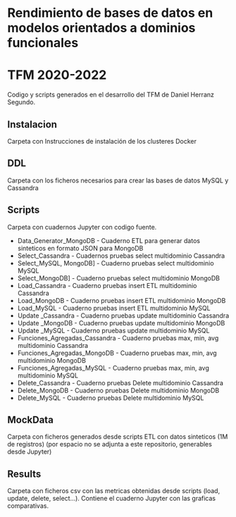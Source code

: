 # Rendimiento de bases de datos en modelos orientados a dominios funcionales 
# TFM 2020-2022

Codigo y scripts generados en el desarrollo del TFM de Daniel Herranz Segundo.
## Instalacion
Carpeta con Instrucciones de instalación de los clusteres Docker

## DDL
Carpeta con los ficheros necesarios para crear las bases de datos MySQL y Cassandra

## Scripts
Carpeta con cuadernos Jupyter con codigo fuente.

* Data_Generator_MongoDB - Cuaderno ETL para generar datos sinteticos en formato JSON para MongoDB
* Select_Cassandra - Cuadernos pruebas select multidominio Cassandra
* Select_MySQL, MongoDB] - Cuaderno pruebas select multidominio MySQL
* Select_MongoDB] - Cuaderno pruebas select multidominio MongoDB
* Load_Cassandra - Cuaderno pruebas insert ETL multidominio Cassandra
* Load_MongoDB - Cuaderno pruebas  insert ETL multidominio MongoDB
* Load_MySQL - Cuaderno pruebas  insert ETL multidominio MySQL
* Update _Cassandra - Cuaderno pruebas update multidominio Cassandra
* Update _MongoDB - Cuaderno pruebas update multidominio MongoDB
* Update _MySQL - Cuaderno pruebas update multidominio MySQL
* Funciones_Agregadas_Cassandra - Cuaderno pruebas max, min, avg multidominio Cassandra
* Funciones_Agregadas_MongoDB - Cuaderno pruebas max, min, avg multidominio MongoDB
* Funciones_Agregadas_MySQL - Cuaderno pruebas max, min, avg multidominio MySQL
* Delete_Cassandra - Cuaderno pruebas Delete multidominio Cassandra
* Delete_MongoDB - Cuaderno pruebas Delete multidominio MongoDB
* Delete_MySQL - Cuaderno pruebas Delete multidominio MySQL

## MockData
Carpeta con ficheros generados desde scripts ETL con datos sinteticos (1M de registros) (por espacio no se adjunta a este repositorio, generables desde Jupyter)

## Results
Carpeta con ficheros csv con las metricas obtenidas desde scripts (load, update, delete, select...). Contiene el cuaderno Jupyter con las graficas comparativas.
